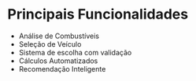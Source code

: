 # Principais Funcionalidades
* Análise de Combustíveis
* Seleção de Veículo
* Sistema de escolha com validação
* Cálculos Automatizados
* Recomendação Inteligente